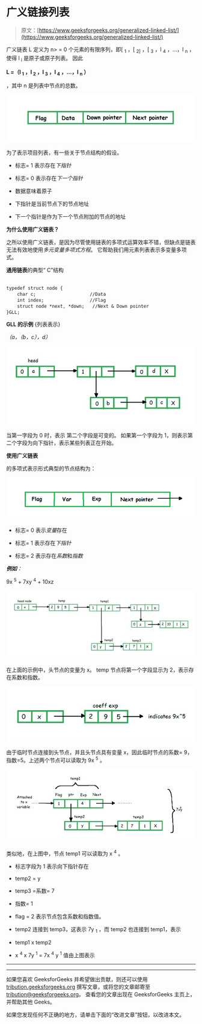 # 广义链接列表

> 原文：[https://www.geeksforgeeks.org/generalized-linked-list/](https://www.geeksforgeeks.org/generalized-linked-list/)

广义链表 L 定义为 n> = 0 个元素的有限序列，即[ <sub>1</sub> ，[ <sub>2]</sub> ，[ <sub>3</sub> ，l <sub>4</sub> ，…，l <sub>n</sub> ，使得 l <sub>i</sub> 是原子或原子列表。 因此

**L =（l <sub>1</sub> ，l <sub>2</sub> ，l <sub>3</sub> ，l <sub>4</sub> ，…，l <sub>n</sub> ）**

，其中 n 是列表中节点的总数。

![](img/791b25086c8a255668b749cfe678d8db.png)

为了表示项目列表，有一些关于节点结构的假设。

*   标志= 1 表示存在*下指针*

*   标志= 0 表示存在*下一个指针*

*   数据意味着原子

*   下指针是当前节点下的节点地址

*   下一个指针是作为下一个节点附加的节点的地址

**为什么使用广义链表？**

之所以使用广义链表，是因为尽管使用链表的多项式运算效率不错，但缺点是链表无法有效地使用*多元变量多项式方程*。 它帮助我们用元素列表表示多变量多项式。

**通用链表**的典型“ C”结构

```

typedef struct node { 
    char c;                    //Data 
    int index;                 //Flag 
    struct node *next, *down;   //Next & Down pointer 
}GLL; 

```

**GLL 的示例** {列表表示}

*（a，（b，c），d）*

![](img/f06d1052afeca25d6f694deb93038e59.png)

当第一字段为 0 时，表示 第二个字段是可变的。 如果第一个字段为 1，则表示第二个字段为向下指针，表示某些列表正在开始。

**使用广义链表**

的多项式表示形式典型的节点结构为：

![](img/80c740a0bdf2dee04b8bbb9f55d2e20d.png)

*   标志= 0 表示*变量*存在

*   标志= 1 表示存在*下指针*

*   标志= 2 表示存在*系数*和*指数*

***例如**：*

9x <sup>5</sup> + 7xy <sup>4</sup> + 10xz

![](img/ccc9af1cf17a34bd12962a31deab757b.png)

在上面的示例中，头节点的变量为 x。 temp 节点将第一个字段显示为 2，表示存在系数和指数。

![](img/e92d88bd318dfb248401c9a7f06fc30a.png)

由于临时节点连接到头节点，并且头节点具有变量 x，因此临时节点的系数= 9，指数=5。上述两个节点可以读取为 9x <sup>5</sup> 。

![](img/d8d96767a4428a23cf730df5298228aa.png)

类似地，在上图中，节点 temp1 可以读取为 x <sup>4</sup> 。

*   标志字段为 1 表示向下指针存在

*   temp2 = y

*   temp3 =系数= 7

*   指数= 1

*   flag = 2 表示节点包含系数和指数值。

*   temp2 连接到 temp3，这表示 7y <sub>1</sub> ，而 temp2 也连接到 temp1，表示

*   temp1 x temp2

*   x <sup>4</sup> x 7y <sup>1</sup> = 7x <sup>4</sup> y <sup>1</sup> 值由上图表示



* * *

* * *

如果您喜欢 GeeksforGeeks 并希望做出贡献，则还可以使用 [tribution.geeksforgeeks.org](https://contribute.geeksforgeeks.org/) 撰写文章，或将您的文章邮寄至 tribution@geeksforgeeks.org。 查看您的文章出现在 GeeksforGeeks 主页上，并帮助其他 Geeks。

如果您发现任何不正确的地方，请单击下面的“改进文章”按钮，以改进本文。